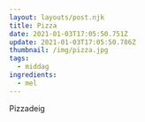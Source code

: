 ```yaml
---
layout: layouts/post.njk
title: Pizza
date: 2021-01-03T17:05:50.751Z
update: 2021-01-03T17:05:50.786Z
thumbnail: /img/pizza.jpg
tags:
  - middag
ingredients:
  - mel
---
```

Pizzadeig